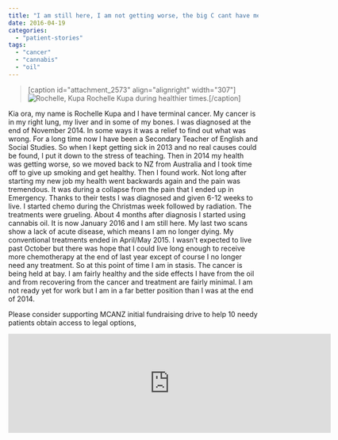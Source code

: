 ```yaml
---
title: "I am still here, I am not getting worse, the big C cant have me!"
date: 2016-04-19
categories: 
  - "patient-stories"
tags: 
  - "cancer"
  - "cannabis"
  - "oil"
---
```


> \[caption id="attachment\_2573" align="alignright" width="307"\]![Rochelle, Kupa](/wp-content/uploads/2016/02/rochelle.jpg) Rochelle Kupa during healthier times.\[/caption\]

Kia ora, my name is Rochelle Kupa and I have terminal cancer. My cancer is in my right lung, my liver and in some of my bones. I was diagnosed at the end of November 2014. In some ways it was a relief to find out what was wrong. For a long time now I have been a Secondary Teacher of English and Social Studies. So when I kept getting sick in 2013 and no real causes could be found, I put it down to the stress of teaching. Then in 2014 my health was getting worse, so we moved back to NZ from Australia and I took time off to give up smoking and get healthy. Then I found work. Not long after starting my new job my health went backwards again and the pain was tremendous. It was during a collapse from the pain that I ended up in Emergency. Thanks to their tests I was diagnosed and given 6-12 weeks to live. I started chemo during the Christmas week followed by radiation. The treatments were grueling. About 4 months after diagnosis I started using cannabis oil. It is now January 2016 and I am still here. My last two scans show a lack of acute disease, which means I am no longer dying. My conventional treatments ended in April/May 2015. I wasn’t expected to live past October but there was hope that I could live long enough to receive more chemotherapy at the end of last year except of course I no longer need any treatment. So at this point of time I am in stasis. The cancer is being held at bay. I am fairly healthy and the side effects I have from the oil and from recovering from the cancer and treatment are fairly minimal. I am not ready yet for work but I am in a far better position than I was at the end of 2014.

Please consider supporting MCANZ initial fundraising drive to help 10 needy patients obtain access to legal options, 

<iframe src="https://widget.givealittle.co.nz/cause/legalmcfor10/light-starbuck" width="650" height="200" frameborder="0" seamless="seamless"></iframe>
